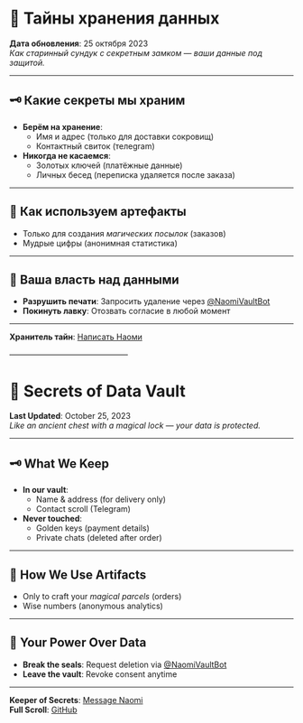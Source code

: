 # 🔐 Тайны хранения данных  
**Дата обновления**: 25 октября 2023  
*Как старинный сундук с секретным замком — ваши данные под защитой.*  

---

## 🗝️ Какие секреты мы храним  
- **Берём на хранение**:  
  - Имя и адрес (только для доставки сокровищ)  
  - Контактный свиток (телеgram)  
- **Никогда не касаемся**:  
  - Золотых ключей (платёжные данные)  
  - Личных бесед (переписка удаляется после заказа)  

---

## 🔮 Как используем артефакты  
- Только для создания *магических посылок* (заказов)  
- Мудрые цифры (анонимная статистика)  

---

## 🏮 Ваша власть над данными  
- **Разрушить печати**: Запросить удаление через [@NaomiVaultBot](t.me/NaomiVaultBot)  
- **Покинуть лавку**: Отозвать согласие в любой момент  

---  
**Хранитель тайн**: [Написать Наоми](t.me/ваш_ник)  

––––––––––––––––––––––––––––––  
 

# 🔐 Secrets of Data Vault  
**Last Updated**: October 25, 2023  
*Like an ancient chest with a magical lock — your data is protected.*  

---

## 🗝️ What We Keep  
- **In our vault**:  
  - Name & address (for delivery only)  
  - Contact scroll (Telegram)  
- **Never touched**:  
  - Golden keys (payment details)  
  - Private chats (deleted after order)  

---

## 🔮 How We Use Artifacts  
- Only to craft your *magical parcels* (orders)  
- Wise numbers (anonymous analytics)  

---

## 🏮 Your Power Over Data  
- **Break the seals**: Request deletion via [@NaomiVaultBot](t.me/NaomiVaultBot)  
- **Leave the vault**: Revoke consent anytime  

---  
**Keeper of Secrets**: [Message Naomi](t.me/your_username)  
**Full Scroll**: [GitHub](https://github.com/yourusername/naomi-privacy)  
